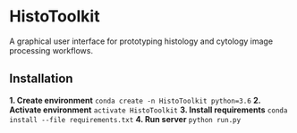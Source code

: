 # HistoToolkit

A graphical user interface for prototyping histology and cytology image processing workflows.

## Installation
**1. Create environment**
`conda create -n HistoToolkit python=3.6`
**2. Activate environment**
`activate HistoToolkit`
**3. Install requirements**
`conda install --file requirements.txt`
**4. Run server**
`python run.py`
